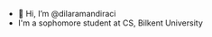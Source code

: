 - 👋 Hi, I’m @dilaramandiraci
- I'm a sophomore student at CS, Bilkent University


<!---
dilaramandiraci/dilaramandiraci is a ✨ special ✨ repository because its `README.md` (this file) appears on your GitHub profile.
You can click the Preview link to take a look at your changes.
--->

